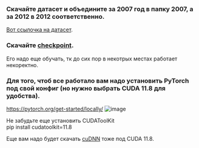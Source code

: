 ### Скачайте датасет и объедините за 2007 год в папку 2007, а за 2012 в 2012 соответственно.
[Вот ссылочка на датасет]().

### Скачайте [checkpoint](https://mega.nz/file/x09iGLYB#U-nxmoh4-x5K2Ftq-XKjB1WwgW8fS1fynjSDcWjkU88). 
Его надо еще обучать, тк до сих пор в некотрых местах работает некоректно.

### Для того, чтоб все работало вам надо установить PyTorch под свой конфиг (но нужно выбрать CUDA 11.8 для удобства).
https://pytorch.org/get-started/locally/
![image](https://github.com/NoonLicht/base/assets/121355541/25a12112-f2ff-4df9-9e87-d90d94e61ad7)

Не забудьте еще установить CUDAToolKit   
pip install cudatoolkit=11.8

Еще вам надо будет скачать [cuDNN](https://developer.nvidia.com/cudnn) тоже под CUDA 11.8.
